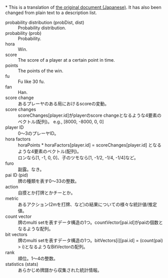 \* This is a translation of [the original document (Japanese)](https://github.com/gimite/mjai-manue/blob/master/doc/terminology.txt). It has also been changed from plain text to a description list.

<dl>
  <dt>probability distribution (probDist, dist)</dt>
  <dd>Probability distribution.</dd>

  <dt>probability (prob)</dt>
  <dd>Probability.</dd>

  <dt>hora</dt>
  <dd>Win.</dd>

  <dt>score</dt>
  <dd>The score of a player at a certain point in time.</dd>

  <dt>points</dt>
  <dd>The points of the win.</dd>

  <dt>fu</dt>
  <dd>Fu like 30 fu.</dd>

  <dt>fan</dt>
  <dd>Han.</dd>

  <dt>score change</dt>
  <dd>あるプレーヤのある局におけるscoreの変動。</dd>

  <dt>score changes</dt>
  <dd>scoreChanges[player.id]がplayerのscore changeとなるような4要素のベクトル(配列)。 e.g., [8000, -8000, 0, 0]</dd>

  <dt>player ID</dt>
  <dd>0～3のプレーヤID。</dd>

  <dt>hora factors</dt>
  <dd>horaPoints * horaFactors[player.id] = scoreChanges[player.id] となるような4要素のベクトル(配列)。 <br>
  ロンなら[1, -1, 0, 0]、子のツモなら[1, -1/2, -1/4, -1/4]など。</dd>

  <dt>furo</dt>
  <dd>副露。なき。</dd>

  <dt>pai ID (pid)</dt>
  <dd>牌の種類を表す0～33の整数。</dd>

  <dt>action</dt>
  <dd>自摸とか打牌とかチーとか。</dd>

  <dt>metric</dt>
  <dd>あるアクション(2mを打牌、など)の結果についての様々な統計値/推定値。</dd>

  <dt>count vector</dt>
  <dd>牌のmulti setを表すデータ構造の1つ。countVector[pai.id]がpaiの個数となるような配列。</dd>

  <dt>bit vectors</dt>
  <dd>牌のmulti setを表すデータ構造の1つ。bitVectors[i][pai.id] = (count(pai) > i)となるようなBitVectorの配列。</dd>

  <dt>rank</dt>
  <dd>順位。1～4の整数。</dd>

  <dt>statistics (stats)</dt>
  <dd>あらかじめ牌譜から収集された統計情報。</dd>
</dl>
